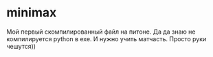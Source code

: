 # minimax
Мой первый скомпилированный файл на питоне.
Да да знаю  не компилируется python в exe. 
И нужно учить матчасть. Просто руки чешутся))
